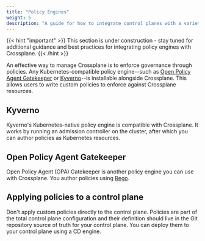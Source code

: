 ```yaml
---
title: "Policy Engines"
weight: 5
description: "A guide for how to integrate control planes with a variety of interfaces"
---
```


{{< hint "important" >}}
This section is under construction - stay tuned for additional guidance and best practices for integrating policy engines with Crossplane.
{{< /hint >}}

An effective way to manage Crossplane is to enforce governance through policies. Any Kubernetes-compatible policy engine--such as [Open Policy Agent Gatekeeper](https://open-policy-agent.github.io/gatekeeper/website/docs/) or [Kyverno](https://github.com/kyverno/kyverno)--is installable alongside Crossplane. This allows users to write custom policies to enforce against Crossplane resources.

## Kyverno

Kyverno's Kubernetes-native policy engine is compatible with Crossplane. It works by running an admission controller on the cluster, after which you can author policies as Kubernetes resources.

## Open Policy Agent Gatekeeper

Open Policy Agent (OPA) Gatekeeper is another policy engine you can use with Crossplane. You author policies using [Rego](https://www.openpolicyagent.org/docs/latest/policy-language/). 

## Applying policies to a control plane

Don't apply custom policies directly to the control plane. Policies are part of the total control plane configuration and their definition should live in the Git repository source of truth for your control plane. You can deploy them to your control plane using a CD engine.